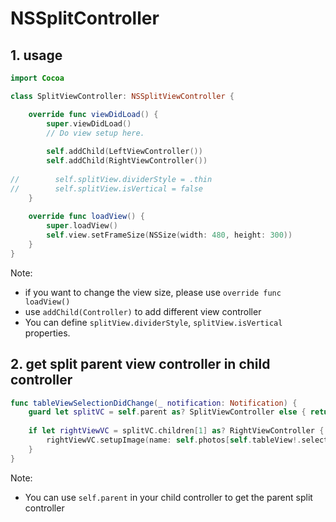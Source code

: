 # NSSplitController

## 1. usage

```swift
import Cocoa

class SplitViewController: NSSplitViewController {

    override func viewDidLoad() {
        super.viewDidLoad()
        // Do view setup here.
        
        self.addChild(LeftViewController())
        self.addChild(RightViewController())
        
//        self.splitView.dividerStyle = .thin
//        self.splitView.isVertical = false
    }
    
    override func loadView() {
        super.loadView()
        self.view.setFrameSize(NSSize(width: 480, height: 300))
    }
}
```

Note:

-   if you want to change the view size, please use `override func loadView()`
-   use `addChild(Controller)` to add different view controller
-   You can define `splitView.dividerStyle`, `splitView.isVertical` properties.

## 2. get split parent view controller in child controller

```swift
func tableViewSelectionDidChange(_ notification: Notification) {
    guard let splitVC = self.parent as? SplitViewController else { return }
    
    if let rightViewVC = splitVC.children[1] as? RightViewController {
        rightViewVC.setupImage(name: self.photos[self.tableView!.selectedRow])
    }
}
```

Note:

-   You can use `self.parent` in your child controller to get the parent split controller